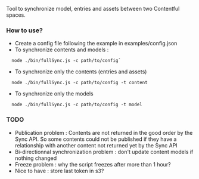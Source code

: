 Tool to synchronize model, entries and assets between two Contentful spaces.

### How to use?

- Create a config file following the example in examples/config.json
- To synchronize contents and models :
```
  node ./bin/fullSync.js -c path/to/config`
```
- To synchronize only the contents (entries and assets)
```
  node ./bin/fullSync.js -c path/to/config -t content
```
- To synchronize only the models
```
  node ./bin/fullSync.js -c path/to/config -t model
```

### TODO

- Publication problem : Contents are not returned in the good order by the Sync API. So some contents could not be published if they have a relationship 
with another content not returned yet by the Sync API
- Bi-directionnal synchronization problem : don't update content models if nothing changed
- Freeze problem : why the script freezes after more than 1 hour?
- Nice to have : store last token in s3?

